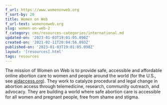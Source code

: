 ```yaml
---
f_url: https://www.womenonweb.org
f_sort-by: 20
title: Women on Web
f_url-text: womenonweb.org
slug: women-on-web-2
f_category: cms/resources-categories/international.md
updated-on: '2023-01-03T19:01:05.098Z'
created-on: '2021-02-11T20:04:56.093Z'
published-on: '2023-01-03T19:01:05.098Z'
layout: '[resources].html'
tags: resources
---
```


The mission of Women on Web is to provide safe, accessible and affordable online abortion care to women and people around the world (for the U.S., see [aidaccess.org](https://aidaccess.org)). They work to catalyze procedural and legal change in abortion access through telemedicine, research, community outreach, and advocacy. They are building a world where safe abortion care is accessible for all women and pregnant people, free from shame and stigma.
